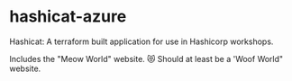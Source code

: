 # hashicat-azure
Hashicat: A terraform built application for use in Hashicorp workshops.

Includes the "Meow World" website. 😻
Should at least be a 'Woof World" website.